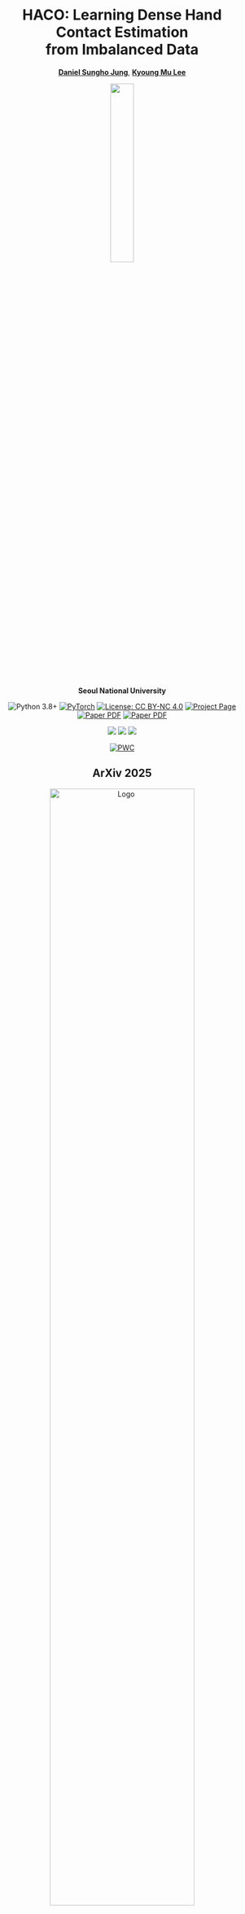 <div align="center">

# HACO: Learning Dense Hand Contact Estimation <br> from Imbalanced Data

<b>[Daniel Sungho Jung](https://dqj5182.github.io/)</b>, <b>[Kyoung Mu Lee](https://cv.snu.ac.kr/index.php/~kmlee/)</b> 

<img src="asset/logo_cvlab.png" width="30%">

<b>Seoul National University</b>

<a>![Python 3.8+](https://img.shields.io/badge/Python-3.8%2B-brightgreen.svg)</a>
<a href="https://pytorch.org/get-started/locally/"><img alt="PyTorch" src="https://img.shields.io/badge/PyTorch-ee4c2c?logo=pytorch&logoColor=white"></a>
[![License: CC BY-NC 4.0](https://img.shields.io/badge/License-CC%20BY--NC%204.0-lightgrey.svg)](https://creativecommons.org/licenses/by-nc/4.0/)
<a href='https://haco-release.github.io/'><img src='https://img.shields.io/badge/Project_Page-HACO-green' alt='Project Page'></a>
<a href="https://arxiv.org/pdf/2505.11152"><img src='https://img.shields.io/badge/Paper-HACO-blue' alt='Paper PDF'></a>
<a href="https://arxiv.org/abs/2505.11152"><img src='https://img.shields.io/badge/arXiv-HACO-red' alt='Paper PDF'></a>

<a href="https://huggingface.co/datasets/dqj5182/haco-checkpoints"><img src="https://img.shields.io/badge/%F0%9F%A4%97%20Model_Card-Huggingface-orange"></a> <a href="https://huggingface.co/spaces/dqj5182/HACO"><img src="https://img.shields.io/badge/%F0%9F%A4%97%20Gradio%20Demo-Huggingface-orange"></a> <a href="https://huggingface.co/papers/2505.11152"><img src="https://img.shields.io/badge/%F0%9F%A4%97%20Paper-Huggingface-orange"></a>

[![PWC](https://img.shields.io/endpoint.svg?url=https://paperswithcode.com/badge/2505-11152/dense-contact-estimation-on-mow)](https://paperswithcode.com/sota/dense-contact-estimation-on-mow?p=2505-11152)



<h2>ArXiv 2025</h2>

<img src="./asset/teaser.png" alt="Logo" width="75%">

</div>

_**HACO** is a framework for **dense hand contact estimation** that addresses **class and spatial imbalance issues** in training on large-scale datasets. Based on **14 datasets** that span **hand-object**, **hand-hand**, **hand-scene**, and **hand-body interaction**, we build a powerful model that learns dense hand contact in diverse scenarios._



## Installation
* We recommend you to use an [Anaconda](https://www.anaconda.com/) virtual environment. Install PyTorch >=1.11.0 and Python >= 3.8.0. Our latest HACO model is tested on Python 3.8.20, PyTorch 1.11.0, CUDA 11.3.
* Setup the environment.
``` 
# Initialize conda environment
conda create -n haco python=3.8 -y
conda activate haco

# Install PyTorch
conda install pytorch==1.11.0 torchvision==0.12.0 torchaudio==0.11.0 cudatoolkit=11.3 -c pytorch

# Install all remaining packages
pip install -r requirements.txt
```


## Data
You need to follow our directory structure of the `data`.
* For quick demo: See [`docs/data_demo.md`](docs/data_demo.md).
* For evaluation: See [`docs/data_eval.md`](docs/data_eval.md).
* For training: See [`docs/data_train.md`](docs/data_train.md).

Then, download the official checkpoints and place them in the `release_checkpoint` from [HuggingFace](https://huggingface.co/datasets/dqj5182/haco-checkpoints/tree/main) by running (if not working, try [OneDrive](https://1drv.ms/u/c/bf7e2a9a100f1dba/Ef18aU5ItbFDgW1sSv3P0l0BGTzN6PlsCnm0q5ecpTWIfQ?e=Y40qsN)):
```
bash scripts/download_haco_checkpoints.sh
```


## Quick demo (Image)
To run HACO on demo images using the [WiLoR](https://github.com/rolpotamias/WiLoR) or [Mediapipe](https://ai.google.dev/edge/mediapipe/solutions/guide) hand detector, please run:
```
python demo.py --backbone {BACKBONE_TYPE} --detector {DETECTOR_TYPE} --checkpoint {CKPT_PATH} --input_path {INPUT_PATH}
```

For example,
```
# ViT-H (Default, HaMeR initialized) backbone
python demo.py --backbone hamer --detector wilor --checkpoint release_checkpoint/haco_final_hamer_checkpoint.ckpt --input_path asset/example_images

# ViT-B (ImageNet initialized) backbone
python demo.py --backbone vit-b-16 --detector wilor --checkpoint release_checkpoint/haco_final_vit_b_checkpoint.ckpt --input_path asset/example_images
```

> Note: The demo includes post-processing to reduce noise in small or sparse contact areas.

## Quick demo (Video)
Before the video demo, please download example videos from [HuggingFace](https://huggingface.co/datasets/dqj5182/haco-data/blob/main/demo/asset/example_videos.zip) and save at `asset/example_videos` by running (if not working, try [OneDrive](https://1drv.ms/u/c/bf7e2a9a100f1dba/ERsk_D-EubxBi1Usu2bW2hABwy9nxzRxAHutXDxmv85TLw?e=rIjOI7)):
```
bash scripts/download_demo_example_videos.sh
```

To run HACO on demo videos using the [WiLoR](https://github.com/rolpotamias/WiLoR) or [Mediapipe](https://ai.google.dev/edge/mediapipe/solutions/guide) hand detector, please run:
```
python demo_video.py --backbone {BACKBONE_TYPE} --checkpoint {CKPT_PATH} --input_path {INPUT_PATH}
```

For example,
```
# ViT-H (Default, HaMeR initialized) backbone
python demo_video.py --backbone hamer --checkpoint release_checkpoint/haco_final_hamer_checkpoint.ckpt --input_path asset/example_videos

# ViT-B (ImageNet initialized) backbone
python demo_video.py --backbone vit-b-16 --checkpoint release_checkpoint/haco_final_vit_b_checkpoint.ckpt --input_path asset/example_videos
```

> Note: The demo includes post-processing for both spatial smoothing of small contact areas and temporal smoothing across frames to ensure stable contact predictions and hand detections.




## Running HACO
### Train
To train HACO, please run:
```
python train.py --backbone {BACKBONE_TYPE}
```

For example,
```
# ViT-H (Default, HaMeR initialized) backbone
python train.py --backbone hamer

# ViT-B (ImageNet initialized) backbone
python train.py --backbone vit-b-16
```

### Test
To evaluate HACO on [MOW](https://github.com/ZheC/MOW) dataset, please run:
```
python test.py --backbone {BACKBONE_TYPE} --checkpoint {CKPT_PATH}
```

For example,
```
# ViT-H (Default, HaMeR initialized) backbone
python test.py --backbone hamer --checkpoint release_checkpoint/haco_final_hamer_checkpoint.ckpt

# ViT-L (ImageNet initialized) backbone
python test.py --backbone vit-l-16 --checkpoint release_checkpoint/haco_final_vit_l_checkpoint.ckpt

# ViT-B (ImageNet initialized) backbone
python test.py --backbone vit-b-16 --checkpoint release_checkpoint/haco_final_vit_b_checkpoint.ckpt

# ViT-S (ImageNet initialized) backbone
python test.py --backbone vit-s-16 --checkpoint release_checkpoint/haco_final_vit_s_checkpoint.ckpt

# FPN (HandOccNet initialized) backbone
python test.py --backbone handoccnet --checkpoint release_checkpoint/haco_final_handoccnet_checkpoint.ckpt

# HRNet-W48 (ImageNet initialized) backbone
python test.py --backbone hrnet-w48 --checkpoint release_checkpoint/haco_final_hrnet_w48_checkpoint.ckpt

# HRNet-W32 (ImageNet initialized) backbone
python test.py --backbone hrnet-w32 --checkpoint release_checkpoint/haco_final_hrnet_w32_checkpoint.ckpt

# ResNet-152 (ImageNet initialized) backbone
python test.py --backbone resnet-152 --checkpoint release_checkpoint/haco_final_resnet_152_checkpoint.ckpt

# ResNet-101 (ImageNet initialized) backbone
python test.py --backbone resnet-101 --checkpoint release_checkpoint/haco_final_resnet_101_checkpoint.ckpt

# ResNet-50 (ImageNet initialized) backbone
python test.py --backbone resnet-50 --checkpoint release_checkpoint/haco_final_resnet_50_checkpoint.ckpt

# ResNet-34 (ImageNet initialized) backbone
python test.py --backbone resnet-34 --checkpoint release_checkpoint/haco_final_resnet_34_checkpoint.ckpt

# ResNet-18 (ImageNet initialized) backbone
python test.py --backbone resnet-18 --checkpoint release_checkpoint/haco_final_resnet_18_checkpoint.ckpt
```



## Technical Q&A
* `ImportError: cannot import name 'bool' from 'numpy'`: Please just comment out the line `from numpy import bool, int, float, complex, object, unicode, str, nan, inf`.
* `np.int was a deprecated alias for the builtin int. To avoid this error in existing code, use int by itself. Doing this will not modify any behavior and is safe. When replacing np.int, you may wish to use e.g. np.int64 or np.int32 to specify the precision. If you wish to review your current use, check the release note link for additional information`: Please refer to [here](https://github.com/scikit-optimize/scikit-optimize/issues/1171).


## Acknowledgement
We thank:
* [DECO](https://openaccess.thecvf.com/content/ICCV2023/papers/Tripathi_DECO_Dense_Estimation_of_3D_Human-Scene_Contact_In_The_Wild_ICCV_2023_paper.pdf) for human-scene contact estimation.
* [CB Loss](https://openaccess.thecvf.com/content_CVPR_2019/papers/Cui_Class-Balanced_Loss_Based_on_Effective_Number_of_Samples_CVPR_2019_paper.pdf) for inspiration on VCB Loss.
* [HaMeR](https://openaccess.thecvf.com/content/CVPR2024/papers/Pavlakos_Reconstructing_Hands_in_3D_with_Transformers_CVPR_2024_paper.pdf) for Transformer-based regression architecture.



## Reference
```  
@article{jung2025haco,    
title = {Learning Dense Hand Contact Estimation from Imbalanced Data},
author = {Jung, Daniel Sungho and Lee, Kyoung Mu},
journal = {arXiv preprint arXiv:2505.11152},  
year = {2025}  
}  
```